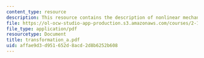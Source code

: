 ```yaml
---
content_type: resource
description: This resource contains the description of nonlinear mechanical systems.
file: https://ol-ocw-studio-app-production.s3.amazonaws.com/courses/2-141-modeling-and-simulation-of-dynamic-systems-fall-2006/affae9d3d951652d8acd2d8b6252b608_transformation_a.pdf
file_type: application/pdf
resourcetype: Document
title: transformation_a.pdf
uid: affae9d3-d951-652d-8acd-2d8b6252b608
---
```


